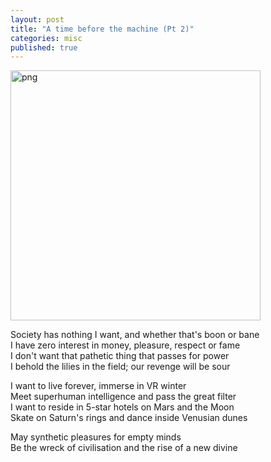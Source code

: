 ```yaml
---
layout: post
title: "A time before the machine (Pt 2)"
categories: misc
published: true
---
```


<img src='/blog/assets/images/electric.png' height="400px" width="400px" alt='png' />

<p>
Society has nothing I want, and whether that's boon or bane<br>
I have zero interest in money, pleasure, respect or fame<br>
I don't want that pathetic thing that passes for power<br>
I behold the lilies in the field; our revenge will be sour<br>
</p><p>
I want to live forever, immerse in VR winter<br>
Meet superhuman intelligence and pass the great filter<br>
I want to reside in 5-star hotels on Mars and the Moon<br>
Skate on Saturn's rings and dance inside Venusian dunes<br>
</p><p>
May synthetic pleasures for empty minds<br>
Be the wreck of civilisation and the rise of a new divine<br>
</p>